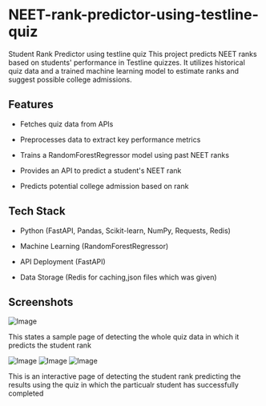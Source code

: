 # NEET-rank-predictor-using-testline-quiz
Student Rank Predictor using testline quiz
This project predicts NEET ranks based on students' performance in Testline quizzes. It utilizes historical quiz data and a trained machine learning model to estimate ranks and suggest possible college admissions.

## Features

* Fetches quiz data from APIs

* Preprocesses data to extract key performance metrics

* Trains a RandomForestRegressor model using past NEET ranks

* Provides an API to predict a student's NEET rank

* Predicts potential college admission based on rank

## Tech Stack

* Python (FastAPI, Pandas, Scikit-learn, NumPy, Requests, Redis)

* Machine Learning (RandomForestRegressor)

* API Deployment (FastAPI)

* Data Storage (Redis for caching,json files which was given)

## Screenshots
![Image](https://github.com/user-attachments/assets/0f302d8f-9b62-41a0-8878-54714ab2fbed)

This states a sample page of detecting the whole quiz data in which it predicts the student rank

![Image](https://github.com/user-attachments/assets/131b6209-d17b-48c0-9806-b6538e26b3d6)
![Image](https://github.com/user-attachments/assets/9d868faa-3443-43e5-a1d6-91692be8e348)
![Image](https://github.com/user-attachments/assets/05ad9773-21d8-42d8-a662-5957d7528974)

This is an interactive page of detecting the student rank predicting the results using the quiz in which the particualr student has successfully completed
